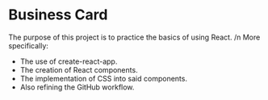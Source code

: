 # Business Card

The purpose of this project is to practice the basics of using React. /n
More specifically:
- The use of create-react-app.
- The creation of React components.
- The implementation of CSS into said components.
- Also refining the GitHub workflow.
